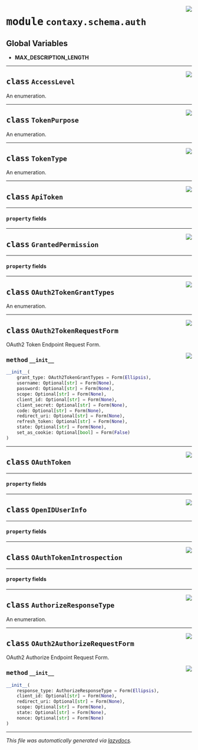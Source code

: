 <!-- markdownlint-disable -->

<a href="https://github.com/ml-tooling/contaxy/blob/main/backend/src/contaxy/schema/auth.py#L0"><img align="right" style="float:right;" src="https://img.shields.io/badge/-source-cccccc?style=flat-square"></a>

# <kbd>module</kbd> `contaxy.schema.auth`




**Global Variables**
---------------
- **MAX_DESCRIPTION_LENGTH**


---

<a href="https://github.com/ml-tooling/contaxy/blob/main/backend/src/contaxy/schema/auth.py#L11"><img align="right" style="float:right;" src="https://img.shields.io/badge/-source-cccccc?style=flat-square"></a>

## <kbd>class</kbd> `AccessLevel`
An enumeration. 





---

<a href="https://github.com/ml-tooling/contaxy/blob/main/backend/src/contaxy/schema/auth.py#L19"><img align="right" style="float:right;" src="https://img.shields.io/badge/-source-cccccc?style=flat-square"></a>

## <kbd>class</kbd> `TokenPurpose`
An enumeration. 





---

<a href="https://github.com/ml-tooling/contaxy/blob/main/backend/src/contaxy/schema/auth.py#L25"><img align="right" style="float:right;" src="https://img.shields.io/badge/-source-cccccc?style=flat-square"></a>

## <kbd>class</kbd> `TokenType`
An enumeration. 





---

<a href="https://github.com/ml-tooling/contaxy/blob/main/backend/src/contaxy/schema/auth.py#L30"><img align="right" style="float:right;" src="https://img.shields.io/badge/-source-cccccc?style=flat-square"></a>

## <kbd>class</kbd> `ApiToken`





---

#### <kbd>property</kbd> fields








---

<a href="https://github.com/ml-tooling/contaxy/blob/main/backend/src/contaxy/schema/auth.py#L68"><img align="right" style="float:right;" src="https://img.shields.io/badge/-source-cccccc?style=flat-square"></a>

## <kbd>class</kbd> `GrantedPermission`





---

#### <kbd>property</kbd> fields








---

<a href="https://github.com/ml-tooling/contaxy/blob/main/backend/src/contaxy/schema/auth.py#L75"><img align="right" style="float:right;" src="https://img.shields.io/badge/-source-cccccc?style=flat-square"></a>

## <kbd>class</kbd> `OAuth2TokenGrantTypes`
An enumeration. 





---

<a href="https://github.com/ml-tooling/contaxy/blob/main/backend/src/contaxy/schema/auth.py#L82"><img align="right" style="float:right;" src="https://img.shields.io/badge/-source-cccccc?style=flat-square"></a>

## <kbd>class</kbd> `OAuth2TokenRequestForm`
OAuth2 Token Endpoint Request Form. 

<a href="https://github.com/ml-tooling/contaxy/blob/main/backend/src/contaxy/schema/auth.py#L85"><img align="right" style="float:right;" src="https://img.shields.io/badge/-source-cccccc?style=flat-square"></a>

### <kbd>method</kbd> `__init__`

```python
__init__(
    grant_type: OAuth2TokenGrantTypes = Form(Ellipsis),
    username: Optional[str] = Form(None),
    password: Optional[str] = Form(None),
    scope: Optional[str] = Form(None),
    client_id: Optional[str] = Form(None),
    client_secret: Optional[str] = Form(None),
    code: Optional[str] = Form(None),
    redirect_uri: Optional[str] = Form(None),
    refresh_token: Optional[str] = Form(None),
    state: Optional[str] = Form(None),
    set_as_cookie: Optional[bool] = Form(False)
)
```









---

<a href="https://github.com/ml-tooling/contaxy/blob/main/backend/src/contaxy/schema/auth.py#L145"><img align="right" style="float:right;" src="https://img.shields.io/badge/-source-cccccc?style=flat-square"></a>

## <kbd>class</kbd> `OAuthToken`





---

#### <kbd>property</kbd> fields








---

<a href="https://github.com/ml-tooling/contaxy/blob/main/backend/src/contaxy/schema/auth.py#L166"><img align="right" style="float:right;" src="https://img.shields.io/badge/-source-cccccc?style=flat-square"></a>

## <kbd>class</kbd> `OpenIDUserInfo`





---

#### <kbd>property</kbd> fields








---

<a href="https://github.com/ml-tooling/contaxy/blob/main/backend/src/contaxy/schema/auth.py#L190"><img align="right" style="float:right;" src="https://img.shields.io/badge/-source-cccccc?style=flat-square"></a>

## <kbd>class</kbd> `OAuthTokenIntrospection`





---

#### <kbd>property</kbd> fields








---

<a href="https://github.com/ml-tooling/contaxy/blob/main/backend/src/contaxy/schema/auth.py#L245"><img align="right" style="float:right;" src="https://img.shields.io/badge/-source-cccccc?style=flat-square"></a>

## <kbd>class</kbd> `AuthorizeResponseType`
An enumeration. 





---

<a href="https://github.com/ml-tooling/contaxy/blob/main/backend/src/contaxy/schema/auth.py#L250"><img align="right" style="float:right;" src="https://img.shields.io/badge/-source-cccccc?style=flat-square"></a>

## <kbd>class</kbd> `OAuth2AuthorizeRequestForm`
OAuth2 Authorize Endpoint Request Form. 

<a href="https://github.com/ml-tooling/contaxy/blob/main/backend/src/contaxy/schema/auth.py#L253"><img align="right" style="float:right;" src="https://img.shields.io/badge/-source-cccccc?style=flat-square"></a>

### <kbd>method</kbd> `__init__`

```python
__init__(
    response_type: AuthorizeResponseType = Form(Ellipsis),
    client_id: Optional[str] = Form(None),
    redirect_uri: Optional[str] = Form(None),
    scope: Optional[str] = Form(None),
    state: Optional[str] = Form(None),
    nonce: Optional[str] = Form(None)
)
```











---

_This file was automatically generated via [lazydocs](https://github.com/ml-tooling/lazydocs)._
